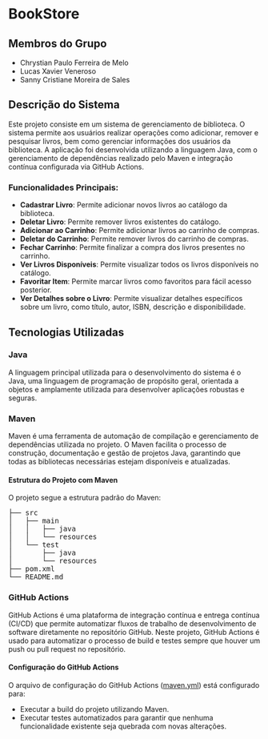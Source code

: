 # BookStore

## Membros do Grupo
- Chrystian Paulo Ferreira de Melo
- Lucas Xavier Veneroso
- Sanny Cristiane Moreira de Sales

## Descrição do Sistema
Este projeto consiste em um sistema de gerenciamento de biblioteca. O sistema permite aos usuários realizar operações como adicionar, remover e pesquisar livros, bem como gerenciar informações dos usuários da biblioteca. A aplicação foi desenvolvida utilizando a linguagem Java, com o gerenciamento de dependências realizado pelo Maven e integração contínua configurada via GitHub Actions.

### Funcionalidades Principais:
- **Cadastrar Livro**: Permite adicionar novos livros ao catálogo da biblioteca.
- **Deletar Livro**: Permite remover livros existentes do catálogo.
- **Adicionar ao Carrinho**: Permite adicionar livros ao carrinho de compras.
- **Deletar do Carrinho**: Permite remover livros do carrinho de compras.
- **Fechar Carrinho**: Permite finalizar a compra dos livros presentes no carrinho.
- **Ver Livros Disponíveis**: Permite visualizar todos os livros disponíveis no catálogo.
- **Favoritar Item**: Permite marcar livros como favoritos para fácil acesso posterior.
- **Ver Detalhes sobre o Livro**: Permite visualizar detalhes específicos sobre um livro, como título, autor, ISBN, descrição e disponibilidade.

## Tecnologias Utilizadas

### Java
A linguagem principal utilizada para o desenvolvimento do sistema é o Java, uma linguagem de programação de propósito geral, orientada a objetos e amplamente utilizada para desenvolver aplicações robustas e seguras.

### Maven
Maven é uma ferramenta de automação de compilação e gerenciamento de dependências utilizada no projeto. O Maven facilita o processo de construção, documentação e gestão de projetos Java, garantindo que todas as bibliotecas necessárias estejam disponíveis e atualizadas.

#### Estrutura do Projeto com Maven
O projeto segue a estrutura padrão do Maven:
<pre>
├── src
│   ├── main
│   │   ├── java
│   │   └── resources
│   └── test
│       ├── java
│       └── resources
├── pom.xml
└── README.md
</pre>


### GitHub Actions
GitHub Actions é uma plataforma de integração contínua e entrega contínua (CI/CD) que permite automatizar fluxos de trabalho de desenvolvimento de software diretamente no repositório GitHub. Neste projeto, GitHub Actions é usado para automatizar o processo de build e testes sempre que houver um push ou pull request no repositório.

#### Configuração do GitHub Actions
O arquivo de configuração do GitHub Actions ([maven.yml](.github/workflows/maven.yml)) está configurado para:
- Executar a build do projeto utilizando Maven.
- Executar testes automatizados para garantir que nenhuma funcionalidade existente seja quebrada com novas alterações.
